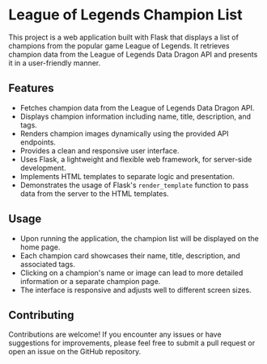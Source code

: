 
# League of Legends Champion List

This project is a web application built with Flask that displays a list of champions from the popular game League of Legends. It retrieves champion data from the League of Legends Data Dragon API and presents it in a user-friendly manner.

## Features

- Fetches champion data from the League of Legends Data Dragon API.
- Displays champion information including name, title, description, and tags.
- Renders champion images dynamically using the provided API endpoints.
- Provides a clean and responsive user interface.
- Uses Flask, a lightweight and flexible web framework, for server-side development.
- Implements HTML templates to separate logic and presentation.
- Demonstrates the usage of Flask's `render_template` function to pass data from the server to the HTML templates.

## Usage

- Upon running the application, the champion list will be displayed on the home page.
- Each champion card showcases their name, title, description, and associated tags.
- Clicking on a champion's name or image can lead to more detailed information or a separate champion page.
- The interface is responsive and adjusts well to different screen sizes.

## Contributing

Contributions are welcome! If you encounter any issues or have suggestions for improvements, please feel free to submit a pull request or open an issue on the GitHub repository.